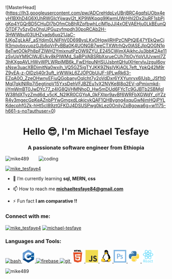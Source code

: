 ![MasterHead] (https://lh3.googleusercontent.com/pw/ADCreHdpLyUBrjBRC4gqfsUObx4evH1BXhD4G6XUhRWGIcYijwavI2t_KP9WKpqg9lKwmUWrHhl2Dx2iuRF1sbPjgKp4YGQrBD5CHuDI7bOfmCbBhRZpfbwhLclM1pJJl4xOEVAEHju0LkBEunQQTDF7v5zyDsOhsUPGuzvfmpdh30poRCAb2H-3HWWbul03UHZyads6uq21JaC-fJKgZgLkAF_aSYdjm0LNlFhV0D69BvsLKxOHgwjlRHPzCNPtQlE47YEkQwCjR3mqvbsvupzGJb6qVrPvBBa0K4UONGB7weCTXWtrhQv0lASEJlpQOGN1p8eTwtOOkPh8pFZlWH2YmixnutPzOW9ZYU_E245CWjmXAjkhcJu3bbK2Ae11zSyUpYM9ClWJEUkv8kPlWMd_SaBPVABSRbXsrueCUh7ltiOyYqVUUvwnl7Z3hKXgpAVLHWvWPLWRpIMB6k_FwEHpuNHSUJsbntQHuIXHervlvJzguI6oysNsw3uacXBDimitNa0wxih_VQ5GZ5igTYJKK9ZNsIVKjAOL7eft_YpkQ42M9rZ9yEA-z-OIDzIj40r3uft_jrWWikL6ZJOPObUiJF-IiPLwRk63-EZqA0O_ZzeOHwnyEFiuQGobanyOqlcht7y2oVdDxr6YXYunrvx6lUsb_JSf1t0Mql7qkINIRp7i5egtjnpV15YxsDehVFJBZEu1vX2NVKe8I8q2EV-qPmixmkd-jjYmWmBT0JwDYc77_z4IG8QVHMNhoD_Hw5mDUd6FYcTc9GJBTb2SBMgIW38fdXTyzZmd6d_v5cK_N2lKR0CGYoA_0kFXtpr9avBf6WRFbXGWdY_oYZzR4y3mgecGpKeAZnbPYwGmgxdLqkjcvkQAF1QHBygng4xquGwNimHQjPYLKdecphfGZk-hHt5cI89ztGFKDJ4DSUSPwg0kLez0OniIyZpBgowa6g=w1175-h661-s-no?authuser=0)
<h1 align="center">Hello 😎, I'm Michael Tesfaye</h1>
<h3 align="center">A passionate software engineer from Ethiopia</h3>
<img align="right" alt="coding" width="400" src="https://miro.medium.com/max/1360/1*IRGHmiGsa16stedQvIaZfw.gif">

<p align="left"> <img src="https://komarev.com/ghpvc/?username=mike489&label=Profile%20views&color=0e75b6&style=flat" alt="mike489" /> </p>

<p align="left"> <a href="https://twitter.com/mike_tesfaye4" target="blank"><img src="https://img.shields.io/twitter/follow/mike_tesfaye4?logo=twitter&style=for-the-badge" alt="mike_tesfaye4" /></a> </p>

- 🌱 I’m currently learning **sql, MERN, css**

- 📫 How to reach me **michaeltesfaye84@gmail.com**

- ⚡ Fun fact **I am comparative !!**

<h3 align="left">Connect with me:</h3>
<p align="left">
<a href="https://twitter.com/mike_tesfaye4" target="blank"><img align="center" src="https://raw.githubusercontent.com/rahuldkjain/github-profile-readme-generator/master/src/images/icons/Social/twitter.svg" alt="mike_tesfaye4" height="30" width="40" /></a>
<a href="https://linkedin.com/in/michael-tesfaye-b12244235" target="blank"><img align="center" src="https://raw.githubusercontent.com/rahuldkjain/github-profile-readme-generator/master/src/images/icons/Social/linked-in-alt.svg" alt="michael-tesfaye" height="30" width="40" /></a>
</p>

<h3 align="left">Languages and Tools:</h3>
<p align="left"> <a href="https://www.gnu.org/software/bash/" target="_blank" rel="noreferrer"> <img src="https://www.vectorlogo.zone/logos/gnu_bash/gnu_bash-icon.svg" alt="bash" width="40" height="40"/> </a> <a href="https://www.w3schools.com/cpp/" target="_blank" rel="noreferrer"> <img src="https://raw.githubusercontent.com/devicons/devicon/master/icons/cplusplus/cplusplus-original.svg" alt="cplusplus" width="40" height="40"/> </a> <a href="https://firebase.google.com/" target="_blank" rel="noreferrer"> <img src="https://www.vectorlogo.zone/logos/firebase/firebase-icon.svg" alt="firebase" width="40" height="40"/> </a> <a href="https://git-scm.com/" target="_blank" rel="noreferrer"> <img src="https://www.vectorlogo.zone/logos/git-scm/git-scm-icon.svg" alt="git" width="40" height="40"/> </a> <a href="https://www.w3.org/html/" target="_blank" rel="noreferrer"> <img src="https://raw.githubusercontent.com/devicons/devicon/master/icons/html5/html5-original-wordmark.svg" alt="html5" width="40" height="40"/> </a> <a href="https://developer.mozilla.org/en-US/docs/Web/JavaScript" target="_blank" rel="noreferrer"> <img src="https://raw.githubusercontent.com/devicons/devicon/master/icons/javascript/javascript-original.svg" alt="javascript" width="40" height="40"/> </a> <a href="https://www.linux.org/" target="_blank" rel="noreferrer"> <img src="https://raw.githubusercontent.com/devicons/devicon/master/icons/linux/linux-original.svg" alt="linux" width="40" height="40"/> </a>  <a href="https://www.photoshop.com/en" target="_blank" rel="noreferrer"> <img src="https://raw.githubusercontent.com/devicons/devicon/master/icons/photoshop/photoshop-line.svg" alt="photoshop" width="40" height="40"/> </a> <a href="https://www.python.org" target="_blank" rel="noreferrer"> <img src="https://raw.githubusercontent.com/devicons/devicon/master/icons/python/python-original.svg" alt="python" width="40" height="40"/> </a> <a href="https://reactjs.org/" target="_blank" rel="noreferrer"> <img src="https://raw.githubusercontent.com/devicons/devicon/master/icons/react/react-original-wordmark.svg" alt="react" width="40" height="40"/> </a> </p>
<!-- <p><img align="left" src="https://github-readme-stats.vercel.app/api/top-langs?username=mike489&show_icons=true&locale=en&layout=compact" alt="mike489" /></p> -->



<p><img align="center" src="https://github-readme-streak-stats.herokuapp.com/?user=mike489&" alt="mike489" /></p>

